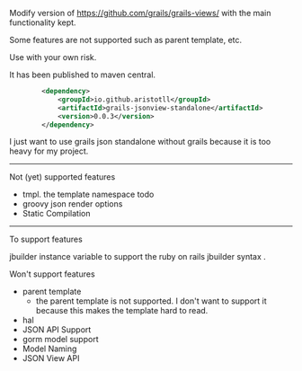 
Modify version of https://github.com/grails/grails-views/ with the main functionality kept.

Some features are not supported such as parent template, etc.

Use with your own risk. 


It has been published to maven central.

```xml
        <dependency>
            <groupId>io.github.aristotll</groupId>
            <artifactId>grails-jsonview-standalone</artifactId>
            <version>0.0.3</version>
        </dependency>

```

I just want to use grails json standalone without grails because it is too heavy for my project.

---

Not (yet) supported features

- tmpl. the template namespace todo
- groovy json render options
- Static Compilation


----


To support features

jbuilder instance variable to support the ruby on rails jbuilder syntax .

Won't support features

- parent template  
  - the parent template is not supported.  I don't want to support it because this makes the template hard to read.
- hal
- JSON API Support
- gorm model support
- Model Naming
- JSON View API

